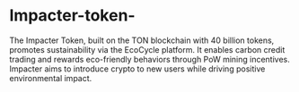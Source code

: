 # Impacter-token-
The Impacter Token, built on the TON blockchain with 40 billion tokens, promotes sustainability via the EcoCycle platform. It enables carbon credit trading and rewards eco-friendly behaviors through PoW mining incentives. Impacter aims to introduce crypto to new users while driving positive environmental impact.
